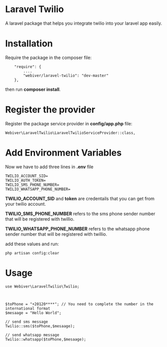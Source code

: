 # Laravel Twilio #
A laravel package that helps you integrate twilio into your laravel app easily.

# Installation #
Require the package in the composer file:
```
    "require": {
        ....
        "webiver/laravel-twilio": "dev-master"
    },
```
then run **composer install**.
# Register the provider #
Register the package service provider in **config/app.php** file:
```
Webiver\LaravelTwilio\LaravelTwilioServiceProvider::class,
```
# Add Environment Variables #
Now we have to add three lines in **.env** file
```
TWILIO_ACCOUNT_SID=
TWILIO_AUTH_TOKEN=
TWILIO_SMS_PHONE_NUMBER=
TWILIO_WHATSAPP_PHONE_NUMBER=
```
**TWILIO_ACCOUNT_SID** and **token** are credentails that you can get from your twilio account.

**TWILIO_SMS_PHONE_NUMBER** refers to the sms phone sender number that will be registered with twillio.

**TWILIO_WHATSAPP_PHONE_NUMBER** refers to the whatsapp phone sender number that will be registered with twillio.

add these values and run: 
```
php artisan config:clear
```
# Usage #
```
use Webiver\LaravelTwilio\Twilio;



$toPhone = "+20120****"; // You need to complete the number in the international format
$mesaage = "Hello World";

// send sms message
Twilio::sms($toPhone,$mesaage);

// send whatsapp message
Twilio::whatsapp($toPhone,$mesaage);

```
